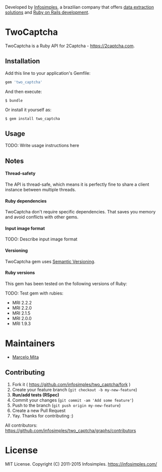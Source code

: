 Developed by [Infosimples](https://infosimples.com), a brazilian company that
offers [data extraction solutions](https://infosimples.com/en/data-engineering)
and [Ruby on Rails development](https://infosimples.com/en/software-development).

# TwoCaptcha

TwoCaptcha is a Ruby API for 2Captcha - https://2captcha.com.

## Installation

Add this line to your application's Gemfile:

```ruby
gem 'two_captcha'
```

And then execute:

    $ bundle

Or install it yourself as:

    $ gem install two_captcha

## Usage

TODO: Write usage instructions here

## Notes

#### Thread-safety

The API is thread-safe, which means it is perfectly fine to share a client
instance between multiple threads.

#### Ruby dependencies

TwoCaptcha don't require specific dependencies. That saves you memory and
avoid conflicts with other gems.

#### Input image format

TODO: Describe input image format

#### Versioning

TwoCaptcha gem uses [Semantic Versioning](http://semver.org/).

#### Ruby versions

This gem has been tested on the following versions of Ruby:

TODO: Test gem with rubies:

* MRI 2.2.2
* MRI 2.2.0
* MRI 2.1.5
* MRI 2.0.0
* MRI 1.9.3

# Maintainers

* [Marcelo Mita](http://github.com/marcelomita)

## Contributing

1. Fork it ( https://github.com/infosimples/two_captcha/fork )
2. Create your feature branch (`git checkout -b my-new-feature`)
3. **Run/add tests (RSpec)**
4. Commit your changes (`git commit -am 'Add some feature'`)
5. Push to the branch (`git push origin my-new-feature`)
6. Create a new Pull Request
7. Yay. Thanks for contributing :)

All contributors:
https://github.com/infosimples/two_captcha/graphs/contributors


# License

MIT License. Copyright (C) 2011-2015 Infosimples. https://infosimples.com/
